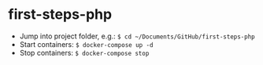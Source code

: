 # first-steps-php

- Jump into project folder, e.g.: `$ cd ~/Documents/GitHub/first-steps-php`
- Start containers: `$ docker-compose up -d`
- Stop containers: `$ docker-compose stop`